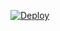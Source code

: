 
[![Deploy](https://www.herokucdn.com/deploy/button.svg)](https://heroku.com/deploy?template=https://github.com/kpsabith/File-Auto-Forword-Bot)

